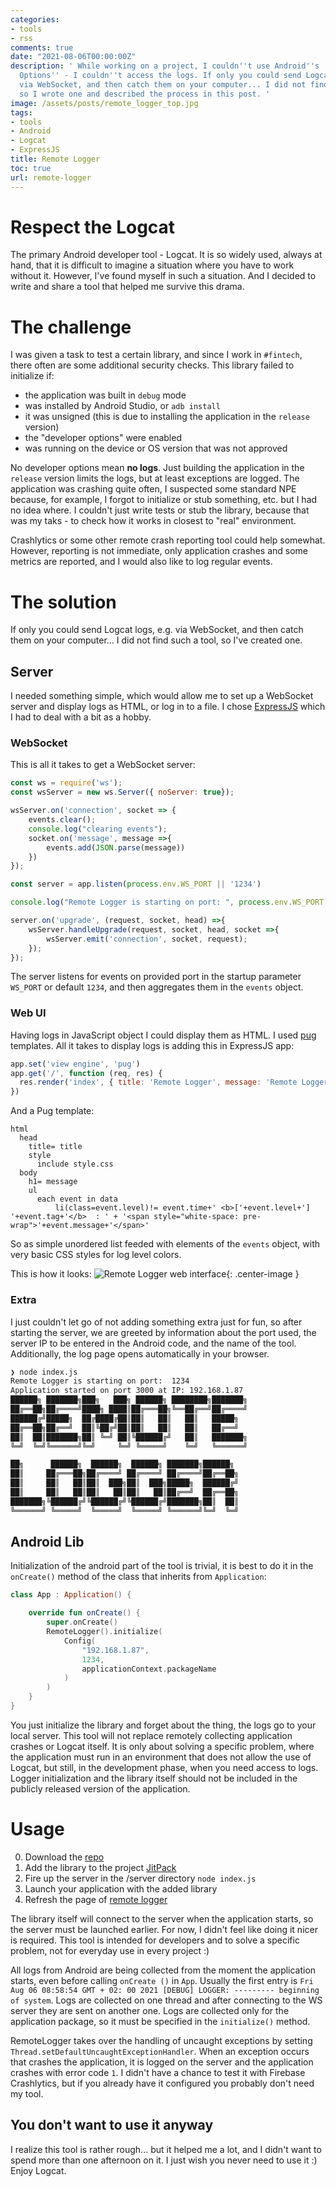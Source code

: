 ```yaml
---
categories:
- tools
- rss
comments: true
date: "2021-08-06T00:00:00Z"
description: ' While working on a project, I couldn''t use Android''s ''Development
  Options'' - I couldn''t access the logs. If only you could send Logcat logs, e.g.
  via WebSocket, and then catch them on your computer... I did not find such a tool,
  so I wrote one and described the process in this post. '
image: /assets/posts/remote_logger_top.jpg
tags:
- tools
- Android
- Logcat
- ExpressJS
title: Remote Logger
toc: true
url: remote-logger
---
```


# Respect the Logcat
The primary Android developer tool - Logcat. It is so widely used, always at hand, that it is difficult to imagine a situation where you have to work without it. However, I've found myself in such a situation. And I decided to write and share a tool that helped me survive this drama.

# The challenge
I was given a task to test a certain library, and since I work in `#fintech`, there often are some additional security checks. This library failed to initialize if:
- the application was built in `debug` mode
- was installed by Android Studio, or `adb install`
- it was unsigned (this is due to installing the application in the `release` version)
- the "developer options" were enabled
- was running on the device or OS version that was not approved

No developer options mean **no logs**. Just building the application in the `release` version limits the logs, but at least exceptions are logged. The application was crashing quite often, I suspected some standard NPE because, for example, I forgot to initialize or stub something, etc. but I had no idea where. I couldn't just write tests or stub the library, because that was my taks - to check how it works in closest to "real" environment.

Crashlytics or some other remote crash reporting tool could help somewhat. However, reporting is not immediate, only application crashes and some metrics are reported, and I would also like to log regular events.

# The solution
If only you could send Logcat logs, e.g. via WebSocket, and then catch them on your computer... I did not find such a tool, so I've created one.

## Server
I needed something simple, which would allow me to set up a WebSocket server and display logs as HTML, or log in to a file. I chose [ExpressJS](https://expressjs.com/) which I had to deal with a bit as a hobby.

### WebSocket
This is all it takes to get a WebSocket server:
```javascript
const ws = require('ws');
const wsServer = new ws.Server({ noServer: true});

wsServer.on('connection', socket => {
	events.clear();
	console.log("clearing events");
	socket.on('message', message =>{
		events.add(JSON.parse(message))
	})
});

const server = app.listen(process.env.WS_PORT || '1234')

console.log("Remote Logger is starting on port: ", process.env.WS_PORT || '1234');

server.on('upgrade', (request, socket, head) =>{
	wsServer.handleUpgrade(request, socket, head, socket =>{
		wsServer.emit('connection', socket, request);
	});
});
```
The server listens for events on provided port in the startup parameter `WS_PORT` or default `1234`, and then aggregates them in the `events` object.

### Web UI
Having logs in JavaScript object I could display them as HTML. I used [pug](https://pugjs.org/api/getting-started.html) templates. All it takes to display logs is adding this in ExpressJS app:
```javascript
app.set('view engine', 'pug')
app.get('/', function (req, res) {
  res.render('index', { title: 'Remote Logger', message: 'Remote Logger!', data: events.toArray() })
})
```
And a Pug template:
```pug
html
  head
    title= title
    style
      include style.css
  body
    h1= message
    ul
      each event in data
          li(class=event.level)!= event.time+' <b>['+event.level+'] '+event.tag+'</b>  : ' + '<span style="white-space: pre-wrap">'+event.message+'</span>'
```
So as simple unordered list feeded with elements of the `events` object, with very basic CSS styles for log level colors.


This is how it looks:
![Remote Logger web interface](assets/posts/remotelogger.png){: .center-image }

### Extra
I just couldn't let go of not adding something extra just for fun, so after starting the server, we are greeted by information about the port used, the server IP to be entered in the Android code, and the name of the tool. Additionally, the log page opens automatically in your browser.
```bash
❯ node index.js
Remote Logger is starting on port:  1234
Application started on port 3000 at IP: 192.168.1.87
██████╗ ███████╗███╗   ███╗ ██████╗ ████████╗███████╗
██╔══██╗██╔════╝████╗ ████║██╔═══██╗╚══██╔══╝██╔════╝
██████╔╝█████╗  ██╔████╔██║██║   ██║   ██║   █████╗
██╔══██╗██╔══╝  ██║╚██╔╝██║██║   ██║   ██║   ██╔══╝
██║  ██║███████╗██║ ╚═╝ ██║╚██████╔╝   ██║   ███████╗
╚═╝  ╚═╝╚══════╝╚═╝     ╚═╝ ╚═════╝    ╚═╝   ╚══════╝

██╗      ██████╗  ██████╗  ██████╗ ███████╗██████╗
██║     ██╔═══██╗██╔════╝ ██╔════╝ ██╔════╝██╔══██╗
██║     ██║   ██║██║  ███╗██║  ███╗█████╗  ██████╔╝
██║     ██║   ██║██║   ██║██║   ██║██╔══╝  ██╔══██╗
███████╗╚██████╔╝╚██████╔╝╚██████╔╝███████╗██║  ██║
╚══════╝ ╚═════╝  ╚═════╝  ╚═════╝ ╚══════╝╚═╝  ╚═╝
```
## Android Lib
Initialization of the android part of the tool is trivial, it is best to do it in the `onCreate()` method of the class that inherits from `Application`:
```kotlin
class App : Application() {

    override fun onCreate() {
        super.onCreate()
        RemoteLogger().initialize(
            Config(
                "192.168.1.87",
                1234,
                applicationContext.packageName
            )
        )
    }
}
```

You just initialize the library and forget about the thing, the logs go to your local server. This tool will not replace remotely collecting application crashes or Logcat itself. It is only about solving a specific problem, where the application must run in an environment that does not allow the use of Logcat, but still, in the development phase, when you need access to logs. Logger initialization and the library itself should not be included in the publicly released version of the application.

# Usage
0. Download the [repo](https://github.com/asvid/RemoteLogger)
1. Add the library to the project [JitPack](https://jitpack.io/#asvid/RemoteLogger)
2. Fire up the server in the /server directory `node index.js`
3. Launch your application with the added library
4. Refresh the page of [remote logger](http://localhost:3000/)

The library itself will connect to the server when the application starts, so the server must be launched earlier. For now, I didn't feel like doing it nicer is required. This tool is intended for developers and to solve a specific problem, not for everyday use in every project :)

All logs from Android are being collected from the moment the application starts, even before calling `onCreate ()` in `App`. Usually the first entry is `Fri Aug 06 08:58:54 GMT + 02: 00 2021 [DEBUG] LOGGER: --------- beginning of system`. Logs are collected on one thread and after connecting to the WS server they are sent on another one. Logs are collected only for the application package, so it must be specified in the `initialize()` method.

RemoteLogger takes over the handling of uncaught exceptions by setting `Thread.setDefaultUncaughtExceptionHandler`. When an exception occurs that crashes the application, it is logged on the server and the application crashes with error code `1`. I didn't have a chance to test it with Firebase Crashlytics, but if you already have it configured you probably don't need my tool.

## You don't want to use it anyway
I realize this tool is rather rough... but it helped me a lot, and I didn't want to spend more than one afternoon on it. I just wish you never need to use it :) Enjoy Logcat.
